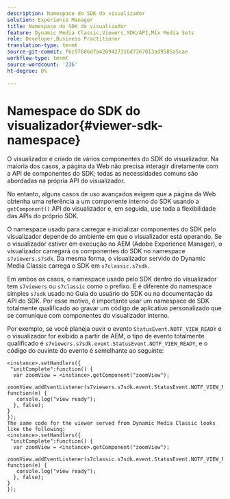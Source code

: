 ```yaml
---
description: Namespace do SDK do visualizador
solution: Experience Manager
title: Namespace do SDK do visualizador
feature: Dynamic Media Classic,Viewers,SDK/API,Mix Media Sets
role: Developer,Business Practitioner
translation-type: tm+mt
source-git-commit: f6c97606d7a4209427316d7367013ad9585a5cae
workflow-type: tm+mt
source-wordcount: '236'
ht-degree: 0%

---
```



# Namespace do SDK do visualizador{#viewer-sdk-namespace}

O visualizador é criado de vários componentes do SDK do visualizador. Na maioria dos casos, a página da Web não precisa interagir diretamente com a API de componentes do SDK; todas as necessidades comuns são abordadas na própria API do visualizador.

No entanto, alguns casos de uso avançados exigem que a página da Web obtenha uma referência a um componente interno do SDK usando a `getComponent()` API do visualizador e, em seguida, use toda a flexibilidade das APIs do próprio SDK.

O namespace usado para carregar e inicializar componentes do SDK pelo visualizador depende do ambiente em que o visualizador está operando. Se o visualizador estiver em execução no AEM (Adobe Experience Manager), o visualizador carregará os componentes do SDK no namespace `s7viewers.s7sdk`. Da mesma forma, o visualizador servido do Dynamic Media Classic carrega o SDK em `s7classic.s7sdk`.

Em ambos os casos, o namespace usado pelo SDK dentro do visualizador tem `s7viewers` ou `s7classic` como o prefixo. E é diferente do namespace simples `s7sdk` usado no Guia do usuário do SDK ou na documentação da API do SDK. Por esse motivo, é importante usar um namespace de SDK totalmente qualificado ao gravar um código de aplicativo personalizado que se comunique com componentes do visualizador interno.

Por exemplo, se você planeja ouvir o evento `StatusEvent.NOTF_VIEW_READY` e o visualizador for exibido a partir de AEM, o tipo de evento totalmente qualificado é `s7viewers.s7sdk.event.StatusEvent.NOTF_VIEW_READY`, e o código do ouvinte do evento é semelhante ao seguinte:

```
<instance>.setHandlers({ 
 "initComplete":function() { 
  var zoomView = <instance>.getComponent("zoomView"); 
   zoomView.addEventListener(s7viewers.s7sdk.event.StatusEvent.NOTF_VIEW_READY, function(e) { 
   console.log("view ready"); 
  }, false); 
} 
}); 
The same code for the viewer served from Dynamic Media Classic looks like the following: 
<instance>.setHandlers({ 
 "initComplete":function() { 
  var zoomView = <instance>.getComponent("zoomView"); 
   zoomView.addEventListener(s7classic.s7sdk.event.StatusEvent.NOTF_VIEW_READY, function(e) { 
   console.log("view ready"); 
  }, false); 
} 
});
```

